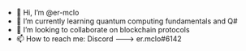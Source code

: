 - 👋 Hi, I’m @er-mclo
- 🌱 I’m currently learning quantum computing fundamentals and Q#
- 💞️ I’m looking to collaborate on blockchain protocols
- 📫 How to reach me: Discord ---> er.mclo#6142

<!---
er-mclo/er-mclo is a ✨ special ✨ repository because its `README.md` (this file) appears on your GitHub profile.
You can click the Preview link to take a look at your changes.
--->
